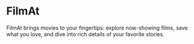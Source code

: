 # FilmAt
FilmAt brings movies to your fingertips: explore now-showing films, save what you love, and dive into rich details of your favorite stories.

